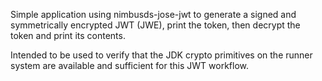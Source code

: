 Simple application using nimbusds-jose-jwt to generate a signed and symmetrically encrypted JWT (JWE), print the token, then decrypt the token and print its contents.

Intended to be used to verify that the JDK crypto primitives on the runner system are available and sufficient for this JWT workflow.
